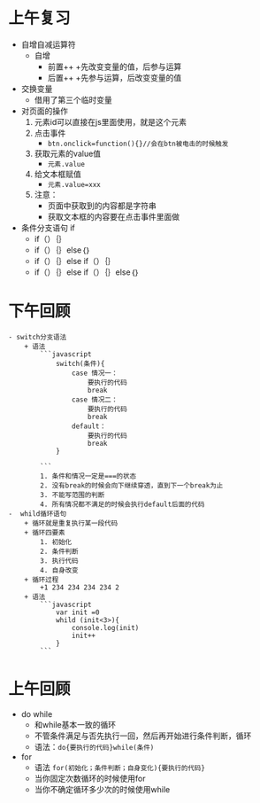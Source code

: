 # 上午复习
- 自增自减运算符
    + 自增
        + 前置++
            +先改变变量的值，后参与运算
        + 后置++
            +先参与运算，后改变变量的值
- 交换变量
    + 借用了第三个临时变量
- 对页面的操作
    1. 元素id可以直接在js里面使用，就是这个元素
    2. 点击事件
        + `btn.onclick=function(){}//会在btn被电击的时候触发`
    3. 获取元素的value值
        +  `元素.value`
    4. 给文本框赋值
        + `元素.value=xxx`
    5. 注意：
        + 页面中获取到的内容都是字符串
        + 获取文本框的内容要在点击事件里面做
- 条件分支语句 if
    + if（）｛｝
    + if（）｛｝else｛｝
    + if（）｛｝else if（）｛｝
    + if（）｛｝else if（）｛｝else｛｝

# 下午回顾
    - switch分支语法
        + 语法
            ```javascript
                switch(条件){
                    case 情况一：
                        要执行的代码
                        break
                    case 情况二：
                        要执行的代码
                        break
                    default：
                        要执行的代码
                        break
                }

            ```
            1. 条件和情况一定是===的状态
            2. 没有break的时候会向下继续穿透，直到下一个break为止
            3. 不能写范围的判断
            4. 所有情况都不满足的时候会执行default后面的代码
    -  whild循环语句
        + 循环就是重复执行某一段代码
        + 循环四要素
            1. 初始化
            2. 条件判断
            3. 执行代码
            4. 自身改变
        + 循环过程
            +1 234 234 234 234 2
        + 语法
            ```javascript
                var init =0
                whild (init<3>){
                    console.log(init)
                    init++
                }
            ```


# 上午回顾
- do while
    + 和while基本一致的循环
    + 不管条件满足与否先执行一回，然后再开始进行条件判断，循环
    + 语法：`do{要执行的代码}while(条件)`
- for
    + 语法 `for(初始化；条件判断；自身变化){要执行的代码}`
    + 当你固定次数循环的时候使用for
    + 当你不确定循环多少次的时候使用while